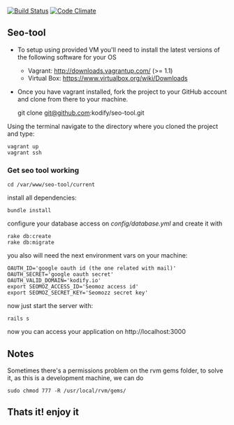 [![Build Status](https://travis-ci.org/kodify/seo-tool.png?branch=master)](https://travis-ci.org/kodify/seo-tool)
[![Code Climate](https://codeclimate.com/github/kodify/seo-tool.png)](https://codeclimate.com/github/kodify/seo-tool)

## Seo-tool


* To setup using provided VM you'll need to install the latest versions of the following software for your OS
    * Vagrant: http://downloads.vagrantup.com/ (>= 1.1)
    * Virtual Box: https://www.virtualbox.org/wiki/Downloads

* Once you have vagrant installed, fork the project to your GitHub account and clone from there to your machine.

    git clone git@github.com:kodify/seo-tool.git

Using the terminal navigate to the directory where you cloned the project and type:

    vagrant up
    vagrant ssh

### Get seo tool working

```
cd /var/www/seo-tool/current
```

install all dependencies:
```
bundle install
```

configure your database access on *config/database.yml*
and create it with
```
rake db:create
rake db:migrate
```

you also will need the next environment vars on your machine:
```
OAUTH_ID='google oauth id (the one related with mail)'
OAUTH_SECRET='google oauth secret'
OAUTH_VALID_DOMAIN='kodify.io'
export SEOMOZ_ACCESS_ID='Seomoz access id'
export SEOMOZ_SECRET_KEY='Seomozz secret key'
```

now just start the server with:
```
rails s
```

now you can access your application on http://localhost:3000


## Notes

Sometimes there's a permissions problem on the rvm gems folder, to solve it, as this is a development machine, we can do
```
sudo chmod 777 -R /usr/local/rvm/gems/
```


## Thats it! enjoy it


